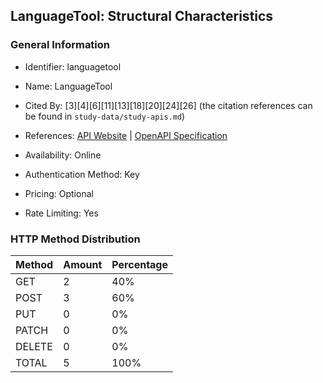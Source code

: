 ## LanguageTool: Structural Characteristics

### General Information

- Identifier: languagetool

- Name: LanguageTool

- Cited By: [3][4][6][11][13][18][20][24][26] (the citation references can be found in `study-data/study-apis.md`)

- References: [API Website](https://languagetool.org/http-api) | [OpenAPI Specification](https://github.com/WebFuzzing/EMB/blob/master/openapi-swagger/languagetool.json)

- Availability: Online

- Authentication Method: Key

- Pricing: Optional

- Rate Limiting: Yes

### HTTP Method Distribution

| Method | Amount | Percentage |
|--------|--------|------------|
| GET | 2 | 40% |
| POST | 3 | 60% |
| PUT | 0 | 0% |
| PATCH | 0 | 0% |
| DELETE | 0 | 0% |
| TOTAL | 5 | 100% |
